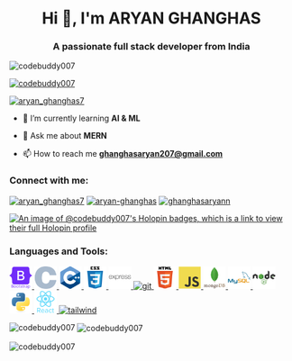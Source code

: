 <h1 align="center">Hi 👋, I'm ARYAN GHANGHAS</h1>
<h3 align="center">A passionate full stack developer from India</h3>

<p align="left"> <img src="https://komarev.com/ghpvc/?username=codebuddy007&label=Profile%20views&color=0e75b6&style=flat" alt="codebuddy007" /> </p>

<p align="left"> <a href="https://github.com/ryo-ma/github-profile-trophy"><img src="https://github-profile-trophy.vercel.app/?username=codebuddy007" alt="codebuddy007" /></a> </p>

<p align="left"> <a href="https://twitter.com/aryan_ghanghas7" target="blank"><img src="https://img.shields.io/twitter/follow/aryan_ghanghas7?logo=twitter&style=for-the-badge" alt="aryan_ghanghas7" /></a> </p>

- 🌱 I’m currently learning **AI & ML**

- 💬 Ask me about **MERN**

- 📫 How to reach me **ghanghasaryan207@gmail.com**
<h3 align="left">Connect with me:</h3>
<p align="left">
<a href="https://twitter.com/aryan_ghanghas7" target="blank"><img align="center" src="https://raw.githubusercontent.com/rahuldkjain/github-profile-readme-generator/master/src/images/icons/Social/twitter.svg" alt="aryan_ghanghas7" height="30" width="40" /></a>
<a href="https://linkedin.com/in/aryan-ghanghas" target="blank"><img align="center" src="https://raw.githubusercontent.com/rahuldkjain/github-profile-readme-generator/master/src/images/icons/Social/linked-in-alt.svg" alt="aryan-ghanghas" height="30" width="40" /></a>
<a href="https://instagram.com/ghanghasaryann" target="blank"><img align="center" src="https://raw.githubusercontent.com/rahuldkjain/github-profile-readme-generator/master/src/images/icons/Social/instagram.svg" alt="ghanghasaryann" height="30" width="40" /></a>
</p>

[![An image of @codebuddy007's Holopin badges, which is a link to view their full Holopin profile](https://holopin.me/codebuddy007)](https://holopin.io/@codebuddy007)

<h3 align="left">Languages and Tools:</h3>
<p align="left"> <a href="https://getbootstrap.com" target="_blank" rel="noreferrer"> <img src="https://raw.githubusercontent.com/devicons/devicon/master/icons/bootstrap/bootstrap-plain-wordmark.svg" alt="bootstrap" width="40" height="40"/> </a> <a href="https://www.cprogramming.com/" target="_blank" rel="noreferrer"> <img src="https://raw.githubusercontent.com/devicons/devicon/master/icons/c/c-original.svg" alt="c" width="40" height="40"/> </a> <a href="https://www.w3schools.com/cpp/" target="_blank" rel="noreferrer"> <img src="https://raw.githubusercontent.com/devicons/devicon/master/icons/cplusplus/cplusplus-original.svg" alt="cplusplus" width="40" height="40"/> </a> <a href="https://www.w3schools.com/css/" target="_blank" rel="noreferrer"> <img src="https://raw.githubusercontent.com/devicons/devicon/master/icons/css3/css3-original-wordmark.svg" alt="css3" width="40" height="40"/> </a> <a href="https://expressjs.com" target="_blank" rel="noreferrer"> <img src="https://raw.githubusercontent.com/devicons/devicon/master/icons/express/express-original-wordmark.svg" alt="express" width="40" height="40"/> </a> <a href="https://git-scm.com/" target="_blank" rel="noreferrer"> <img src="https://www.vectorlogo.zone/logos/git-scm/git-scm-icon.svg" alt="git" width="40" height="40"/> </a> <a href="https://www.w3.org/html/" target="_blank" rel="noreferrer"> <img src="https://raw.githubusercontent.com/devicons/devicon/master/icons/html5/html5-original-wordmark.svg" alt="html5" width="40" height="40"/> </a> <a href="https://developer.mozilla.org/en-US/docs/Web/JavaScript" target="_blank" rel="noreferrer"> <img src="https://raw.githubusercontent.com/devicons/devicon/master/icons/javascript/javascript-original.svg" alt="javascript" width="40" height="40"/> </a> <a href="https://www.mongodb.com/" target="_blank" rel="noreferrer"> <img src="https://raw.githubusercontent.com/devicons/devicon/master/icons/mongodb/mongodb-original-wordmark.svg" alt="mongodb" width="40" height="40"/> </a> <a href="https://www.mysql.com/" target="_blank" rel="noreferrer"> <img src="https://raw.githubusercontent.com/devicons/devicon/master/icons/mysql/mysql-original-wordmark.svg" alt="mysql" width="40" height="40"/> </a> <a href="https://nodejs.org" target="_blank" rel="noreferrer"> <img src="https://raw.githubusercontent.com/devicons/devicon/master/icons/nodejs/nodejs-original-wordmark.svg" alt="nodejs" width="40" height="40"/> </a> <a href="https://www.python.org" target="_blank" rel="noreferrer"> <img src="https://raw.githubusercontent.com/devicons/devicon/master/icons/python/python-original.svg" alt="python" width="40" height="40"/> </a> <a href="https://reactjs.org/" target="_blank" rel="noreferrer"> <img src="https://raw.githubusercontent.com/devicons/devicon/master/icons/react/react-original-wordmark.svg" alt="react" width="40" height="40"/> </a> <a href="https://tailwindcss.com/" target="_blank" rel="noreferrer"> <img src="https://www.vectorlogo.zone/logos/tailwindcss/tailwindcss-icon.svg" alt="tailwind" width="40" height="40"/> </a> </p>

<p><img align="left" src="https://github-readme-stats.vercel.app/api/top-langs?username=codebuddy007&show_icons=true&locale=en&layout=compact" alt="codebuddy007" /></p>

<p>&nbsp;<img align="center" src="https://github-readme-stats.vercel.app/api?username=codebuddy007&show_icons=true&locale=en" alt="codebuddy007" /></p>

<p><img align="center" src="https://github-readme-streak-stats.herokuapp.com/?user=codebuddy007&" alt="codebuddy007" /></p>

